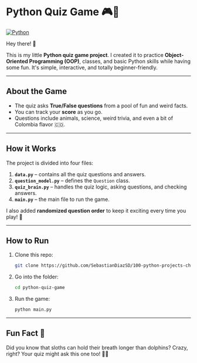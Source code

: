 # Python Quiz Game 🎮🐍

[![Python](https://img.shields.io/badge/Python-3.11-blue?logo=python&logoColor=white)](https://www.python.org/)

Hey there! 👋  

This is my little **Python quiz game project**. I created it to practice **Object-Oriented Programming (OOP)**, classes, and basic Python skills while having some fun. It's simple, interactive, and totally beginner-friendly.  

---

## About the Game

- The quiz asks **True/False questions** from a pool of fun and weird facts.  
- You can track your **score** as you go.  
- Questions include animals, science, weird trivia, and even a bit of Colombia flavor 🇨🇴.  

---

## How it Works

The project is divided into four files:

1. **`data.py`** – contains all the quiz questions and answers.
2. **`question_model.py`** – defines the `Question` class.
3. **`quiz_brain.py`** – handles the quiz logic, asking questions, and checking answers.
4. **`main.py`** – the main file to run the game.

I also added **randomized question order** to keep it exciting every time you play! 🎲

---

## How to Run

1. Clone this repo:
     
   ```bash
   git clone https://github.com/SebastianDiazSD/100-python-projects-challenge.git
   ```
   
2. Go into the folder:
   
   ```bash
   cd python-quiz-game
   ```
   
3. Run the game:
   ```bash
   python main.py
   ```

---

## Fun Fact 🌟

Did you know that sloths can hold their breath longer than dolphins? Crazy, right? Your quiz might ask this one too! 🦥🐬
